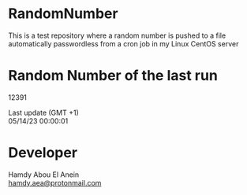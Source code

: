 # RandomNumber    
This is a test repository where a random number is pushed to a file automatically passwordless from a cron job in my Linux CentOS server    
# Random Number of the last run   
12391
      
Last update (GMT +1)    
05/14/23 00:00:01
# Developer    
Hamdy Abou El Anein   
hamdy.aea@protonmail.com
